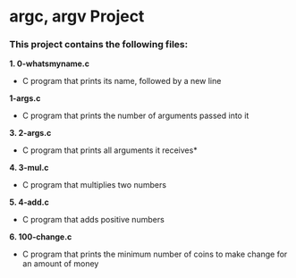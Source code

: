 # argc, argv Project  
### This project contains the following files:    
**1. 0-whatsmyname.c**
* C program that prints its name, followed by a new line  
  
**1-args.c**  
* C program that prints the number of arguments passed into it  
  
**3. 2-args.c**  
* C program that prints all arguments it receives*  
  
**4. 3-mul.c**  
* C program that multiplies two numbers  
  
**5. 4-add.c**  
* C program that adds positive numbers  
  
**6. 100-change.c** 
* C program that prints the minimum number of coins to make change for an amount of money  

